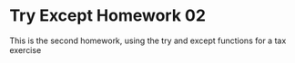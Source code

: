 <h1>Try Except Homework 02 </h1>

<p> This is the second homework, using the try and except functions for a tax exercise</p>
